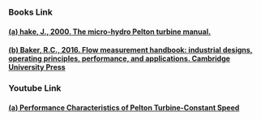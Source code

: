 ### <b>Books Link</b></br>
#### <a href="https://www.google.co.in/books/edition/The_Micro_hydro_Pelton_Turbine_Manual/04YqNQAACAAJ?hl=en"> (a) hake, J., 2000. The micro-hydro Pelton turbine manual.</a>
#### <a href="https://assets.cambridge.org/97811070/45866/frontmatter/9781107045866_frontmatter.pdf">(b) Baker, R.C., 2016. Flow measurement handbook: industrial designs, operating principles, performance, and applications. Cambridge University Press</a><br>

### <b>Youtube Link</b>
#### <a href="https://youtu.be/Ywby9KLy4Hc?si=uYrmoH_qb1q04y1b">  (a) Performance Characteristics of Pelton Turbine-Constant Speed</a><br>
